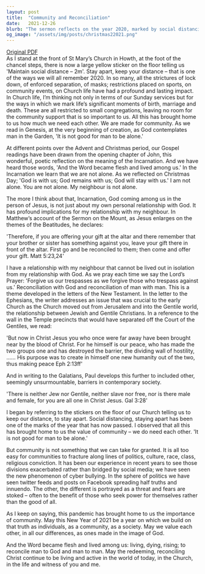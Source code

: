 ```yaml
---
layout: post
title:  "Community and Reconciliation"
date:   2021-12-26
blurb: "The sermon reflects on the year 2020, marked by social distancing and isolation, and emphasizes the importance of community and reconciliation. It draws on the teachings of the Incarnation, the Sermon on the Mount, and the letters of the New Testament to highlight the interconnectedness of our relationships with God and our neighbors. The sermon concludes with a call to value each other, in all our differences, as ones made in the image of God."
og_image: "/assets/img/posts/christmas22021.png"
---
```

[Original PDF](/assets/pdf/christmas22021.pdf)    
As I stand at the front of St Mary’s Church in Howth, at the foot of the chancel steps, there is now a large yellow sticker on the floor telling us 'Maintain social distance – 2m'. Stay apart, keep your distance – that is one of the ways we will all remember 2020. In so many, all the strictures of lock down, of enforced separation, of masks; restrictions placed on sports, on community events, on Church life have had a profound and lasting impact. In Church life, I’m thinking not only in terms of our Sunday services but for the ways in which we mark life’s significant moments of birth, marriage and death. These are all restricted to small congregations, leaving no room for the community support that is so important to us. All this has brought home to us how much we need each other. We are made for community. As we read in Genesis, at the very beginning of creation, as God contemplates man in the Garden, 'It is not good for man to be alone.'

At different points over the Advent and Christmas period, our Gospel readings have been drawn from the opening chapter of John, this wonderful, poetic reflection on the meaning of the Incarnation. And we have heard those words, 'And the Word became flesh and lived among us.' In the Incarnation we learn that we are not alone. As we reflected on Christmas Day; 'God is with us; God remains with us; God will stay with us.' I am not alone. You are not alone. My neighbour is not alone.

The more I think about that, Incarnation, God coming among us in the person of Jesus, is not just about my own personal relationship with God. It has profound implications for my relationship with my neighbour. In Matthew’s account of the Sermon on the Mount, as Jesus enlarges on the themes of the Beatitudes, he declares:

'Therefore, if you are offering your gift at the altar and there remember that your brother or sister has something against you, leave your gift there in front of the altar. First go and be reconciled to them; then come and offer your gift. Matt 5:23,24'

I have a relationship with my neighbour that cannot be lived out in isolation from my relationship with God. As we pray each time we say the Lord’s Prayer: 'Forgive us our trespasses as we forgive those who trespass against us.' Reconciliation with God and reconciliation of man with man. This is a theme developed in the letters of the New Testament. In the letter to the Ephesians, the writer addresses an issue that was crucial to the early Church as the Church moved out from Jerusalem and into the Gentile world, the relationship between Jewish and Gentile Christians. In a reference to the wall in the Temple precincts that would have separated off the Court of the Gentiles, we read:

'But now in Christ Jesus you who once were far away have been brought near by the blood of Christ. For he himself is our peace, who has made the two groups one and has destroyed the barrier, the dividing wall of hostility, …… His purpose was to create in himself one new humanity out of the two, thus making peace Eph 2:13ff'

And in writing to the Galatians, Paul develops this further to included other, seemingly unsurmountable, barriers in contemporary society.

'There is neither Jew nor Gentile, neither slave nor free, nor is there male and female, for you are all one in Christ Jesus. Gal 3:28'

I began by referring to the stickers on the floor of our Church telling us to keep our distance, to stay apart. Social distancing, staying apart has been one of the marks of the year that has now passed. I observed that all this has brought home to us the value of community – we do need each other. 'It is not good for man to be alone.'

But community is not something that we can take for granted. It is all too easy for communities to fracture along lines of politics, culture, race, class, religious conviction. It has been our experience in recent years to see those divisions exacerbated rather than bridged by social media; we have seen the new phenomenon of cyber bullying. In the sphere of politics we have seen twitter feeds and posts on Facebook spreading half truths and innuendo. The other, the different is portrayed as a threat and fears are stoked – often to the benefit of those who seek power for themselves rather than the good of all.

As I keep on saying, this pandemic has brought home to us the importance of community. May this New Year of 2021 be a year on which we build on that truth as individuals, as a community, as a society. May we value each other, in all our differences, as ones made in the image of God.

And the Word became flesh and lived among us: living, dying, rising; to reconcile man to God and man to man. May the redeeming, reconciling Christ continue to be living and active in the world of today, in the Church, in the life and witness of you and me.
